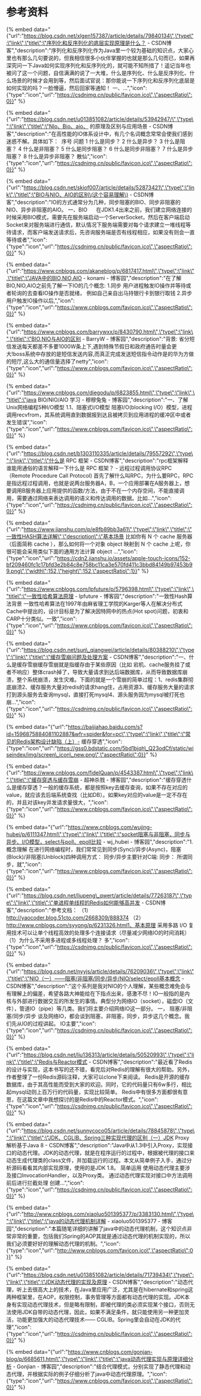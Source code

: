 # 参考资料

{% embed data="{\"url\":\"https://blog.csdn.net/xlgen157387/article/details/79840134\",\"type\":\"link\",\"title\":\"序列化和反序列化的底层实现原理是什么？ - CSDN博客\",\"description\":\"序列化和反序列化作为Java里一个较为基础的知识点，大家心里也有那么几句要说的，但我相信很多小伙伴掌握的也就是那么几句而已，如果再深究问一下Java如何实现序列化和反序列化的，就可能不知所措了！遥记当年也被问了这一个问题，自信满满的说了一大堆，什么是序列化、什么是反序列化、什么场景的时候才会用到等，然后面试官说：那你能说一下序列化和反序列化底层是如何实现的吗？一脸懵逼，然后回家等通知！    一、...\",\"icon\":{\"type\":\"icon\",\"url\":\"https://csdnimg.cn/public/favicon.ico\",\"aspectRatio\":0}}" %}

{% embed data="{\"url\":\"https://blog.csdn.net/u013851082/article/details/53942947/\",\"type\":\"link\",\"title\":\"NIo、Bio、aio、  的原理及区别与应用场景 - CSDN博客\",\"description\":\"在高性能的IO体系设计中，有几个名词概念常常会使我们感到迷惑不解。具体如下：      序号 问题   1 什么是同步？   2 什么是异步？   3 什么是阻塞？   4 什么是非阻塞？   5 什么是同步阻塞？   6 什么是同步非阻塞？   7 什么是异步阻塞？   8 什么是异步非阻塞？      散仙\",\"icon\":{\"type\":\"icon\",\"url\":\"https://csdnimg.cn/public/favicon.ico\",\"aspectRatio\":0}}" %}

{% embed data="{\"url\":\"https://blog.csdn.net/skiof007/article/details/52873421\",\"type\":\"link\",\"title\":\"BIO与NIO、AIO的区别\(这个容易理解\) - CSDN博客\",\"description\":\"IO的方式通常分为几种，同步阻塞的BIO、同步非阻塞的NIO、异步非阻塞的AIO。  一、BIO       在JDK1.4出来之前，我们建立网络连接的时候采用BIO模式，需要先在服务端启动一个ServerSocket，然后在客户端启动Socket来对服务端进行通信，默认情况下服务端需要对每个请求建立一堆线程等待请求，而客户端发送请求后，先咨询服务端是否有线程相应，如果没有则会一直等待或者\",\"icon\":{\"type\":\"icon\",\"url\":\"https://csdnimg.cn/public/favicon.ico\",\"aspectRatio\":0}}" %}

{% embed data="{\"url\":\"https://www.cnblogs.com/akaneblog/p/6817417.html\",\"type\":\"link\",\"title\":\"JAVA中的BIO,NIO,AIO - konami - 博客园\",\"description\":\"在了解BIO,NIO,AIO之前先了解一下IO的几个概念: 1.同步 用户进程触发IO操作并等待或者轮询的去查看IO操作是否就绪， 例如自己亲自出马持银行卡到银行取钱 2.异步 用户触发IO操作以后,\",\"icon\":{\"type\":\"icon\",\"url\":\"https://www.cnblogs.com/favicon.ico\",\"aspectRatio\":0}}" %}

{% embed data="{\"url\":\"https://www.cnblogs.com/barrywxx/p/8430790.html\",\"type\":\"link\",\"title\":\"BIO,NIO与AIO的区别 - BarryW - 博客园\",\"description\":\"背景: 省分短信发送每天都差不多要1000W条上下,遇到特殊节假日和政府通告时量会更大!boss系统中存放的是短信发送内容,而真正完成发送短信指令动作是的华为方做的短厅,这么大的通信量选择了netty\",\"icon\":{\"type\":\"icon\",\"url\":\"https://www.cnblogs.com/favicon.ico\",\"aspectRatio\":0}}" %}

{% embed data="{\"url\":\"https://www.cnblogs.com/diegodu/p/6823855.html\",\"type\":\"link\",\"title\":\"java BIO/NIO/AIO 学习 - 穆穆兔兔 - 博客园\",\"description\":\"一、了解Unix网络编程5种I/O模型 1.1、阻塞式I/O模型 阻塞I/O\(blocking I/O）模型，进程调用recvfrom，其系统调用直到数据报到达且被拷贝到应用进程的缓冲区中或者发生错误\",\"icon\":{\"type\":\"icon\",\"url\":\"https://www.cnblogs.com/favicon.ico\",\"aspectRatio\":0}}" %}

{% embed data="{\"url\":\"https://blog.csdn.net/b1303110335/article/details/79557292\",\"type\":\"link\",\"title\":\"什么是 RPC 框架 - CSDN博客\",\"description\":\"rpc框架解释  谁能用通俗的语言解释一下什么是 RPC 框架？ - 远程过程调用协议RPC（Remote Procedure Call Protocol\)  首先了解什么叫RPC，为什么要RPC，RPC是指远程过程调用，也就是说两台服务器A，B，一个应用部署在A服务器上，想要调用B服务器上应用提供的函数/方法，由于不在一个内存空间，不能直接调用，需要通过网络来表达调用的语义和传达调用的数据。比如...\",\"icon\":{\"type\":\"icon\",\"url\":\"https://csdnimg.cn/public/favicon.ico\",\"aspectRatio\":0}}" %}

{% embed data="{\"url\":\"https://www.jianshu.com/p/e8fb89bb3a61\",\"type\":\"link\",\"title\":\"一致性HASH算法详解\",\"description\":\"基本场景 比如你有 N 个 cache 服务器（后面简称 cache ），那么如何将一个对象 object 映射到 N 个 cache 上呢，你很可能会采用类似下面的通用方法计算 object ...\",\"icon\":{\"type\":\"icon\",\"url\":\"https://cdn2.jianshu.io/assets/apple-touch-icons/152-bf209460fc1c17bfd3e2b84c8e758bc11ca3e570fd411c3bbd84149b97453b99.png\",\"width\":152,\"height\":152,\"aspectRatio\":1}}" %}

{% embed data="{\"url\":\"https://www.cnblogs.com/lpfuture/p/5796398.html\",\"type\":\"link\",\"title\":\"一致性哈希算法原理 - lpfuture - 博客园\",\"description\":\"一致性Hash算法背景 一致性哈希算法在1997年由麻省理工学院的Karger等人在解决分布式Cache中提出的，设计目标是为了解决因特网中的热点\(Hot spot\)问题，初衷和CARP十分类似。一致\",\"icon\":{\"type\":\"icon\",\"url\":\"https://www.cnblogs.com/favicon.ico\",\"aspectRatio\":0}}" %}

{% embed data="{\"url\":\"https://blog.csdn.net/sun\_qiangwei/article/details/80388210\",\"type\":\"link\",\"title\":\"缓存雪崩问题及处理方案 - CSDN博客\",\"description\":\"一、什么是缓存雪崩缓存雪崩就是指缓存由于某些原因（比如 宕机、cache服务挂了或者不响应）整体crash掉了，导致大量请求到达后端数据库，从而导致数据库崩溃，整个系统崩溃，发生灾难。下面的就是一个雪崩的简单过程：1、redis集群彻底崩溃2、缓存服务大量对redis的请求hang住，占用资源3、缓存服务大量的请求打到源头服务去查询mysql，直接打死mysql4、源头服务因为mysql被打死也崩...\",\"icon\":{\"type\":\"icon\",\"url\":\"https://csdnimg.cn/public/favicon.ico\",\"aspectRatio\":0}}" %}

{% embed data="{\"url\":\"https://baijiahao.baidu.com/s?id=1596875884081102887&wfr=spider&for=pc\",\"type\":\"link\",\"title\":\"常见的Redis架构设计缺陷（上）- 缓存穿透\",\"icon\":{\"type\":\"icon\",\"url\":\"https://gss0.bdstatic.com/5bd1bjqh\_Q23odCf/static/wiseindex/img/screen\_icon\_new.png\",\"aspectRatio\":0}}" %}

{% embed data="{\"url\":\"https://www.cnblogs.com/fidelQuan/p/4543387.html\",\"type\":\"link\",\"title\":\"缓存穿透与缓存雪崩 - 超神杀戮 - 博客园\",\"description\":\"缓存穿透什么是缓存穿透？一般的缓存系统，都是按照key去缓存查询，如果不存在对应的value，就应该去后端系统查找（比如DB）。如果key对应的value是一定不存在的，并且对该key并发请求量很大，\",\"icon\":{\"type\":\"icon\",\"url\":\"https://www.cnblogs.com/favicon.ico\",\"aspectRatio\":0}}" %}

{% embed data="{\"url\":\"https://www.cnblogs.com/wujing-hubei/p/6111347.html\",\"type\":\"link\",\"title\":\"socket阻塞与非阻塞，同步与异步、I/O模型，select与poll、epoll比较 - wj\_hubei - 博客园\",\"description\":\"1. 概念理解 在进行网络编程时，我们常常见到同步\(Sync\)/异步\(Async\)，阻塞\(Block\)/非阻塞\(Unblock\)四种调用方式： 同步/异步主要针对C端: 同步： 所谓同步，就\",\"icon\":{\"type\":\"icon\",\"url\":\"https://www.cnblogs.com/favicon.ico\",\"aspectRatio\":0}}" %}

{% embed data="{\"url\":\"https://blog.csdn.net/liupeng\_qwert/article/details/77263187\",\"type\":\"link\",\"title\":\"单进程单线程的Redis如何能够高并发 - CSDN博客\",\"description\":\"参考文档：  （1）http://yaocoder.blog.51cto.com/2668309/888374  （2）http://www.cnblogs.com/syyong/p/6231326.html1、基本原理           采用多路 I/O 复用技术可以让单个线程高效的处理多个连接请求（尽量减少网络IO的时间消耗）           （1）为什么不采用多进程或多线程处理？   多\",\"icon\":{\"type\":\"icon\",\"url\":\"https://csdnimg.cn/public/favicon.ico\",\"aspectRatio\":0}}" %}

{% embed data="{\"url\":\"https://blog.csdn.net/nyyjs/article/details/76209036\",\"type\":\"link\",\"title\":\"NIO（一）——阻塞/非阻塞/同步/异步/NIO/select/epoll基本概念 - CSDN博客\",\"description\":\"这个系列是我对NIO的个人理解，某些概念难免会与有理解上的偏差，希望各路大神能给在下指点出来，感激不尽！IO一般指的是内核与外部进行数据交互的所发生的事情。典型分为网络IO（socket），磁盘IO（文件），管道IO（pipe）等几类。我们将主要介绍网络IO这一部分。  一，  阻塞/非阻塞/同步/异步  谈及网络IO，都会谈到阻塞，非阻塞，同步，异步这几个概念。我们先从IO的过程讲起。  IO主要\",\"icon\":{\"type\":\"icon\",\"url\":\"https://csdnimg.cn/public/favicon.ico\",\"aspectRatio\":0}}" %}

{% embed data="{\"url\":\"https://blog.csdn.net/liu136313/article/details/50520993\",\"type\":\"link\",\"title\":\"Redis与Reactor模式 - CSDN博客\",\"description\":\"最近看了Redis的设计与实现，这本书写的还不错，看完后对Redis的理解有很大的帮助。另外，作者整理了一份Redis源码注释，大家可以clone下来阅读。 Redis是开源的缓存数据库，由于其高性能而受到大家的欢迎。同时，它的代码量只有6w多行，相比起mysql动则上百万行的代码量，实现比较简单。 Redis中有很多方面都很有意思，在这篇文章中我想探讨的是Redis中的Reactor模式。\",\"icon\":{\"type\":\"icon\",\"url\":\"https://csdnimg.cn/public/favicon.ico\",\"aspectRatio\":0}}" %}

{% embed data="{\"url\":\"https://blog.csdn.net/sunnycoco05/article/details/78845878\",\"type\":\"link\",\"title\":\"JDK、CGLIB、Spring三种实现代理的区别（一）JDK Proxy 解析基于Java 8 - CSDN博客\",\"description\":\"Java中从1.3中引入Proxy，实现接口的动态代理。JDK的动态代理，就是在程序运行的过程中，根据被代理的接口来动态生成代理类的class文件，并加载运行的过程。本文从简单例子入手，通过分析源码看看其内部实现原理，使用的是JDK 1.8。    简单运用  使用动态代理主要涉及接口InvocationHandler，以及Proxy类。  通过动态代理实现对接口中方法调用前后进行拦截处理  创建...\",\"icon\":{\"type\":\"icon\",\"url\":\"https://csdnimg.cn/public/favicon.ico\",\"aspectRatio\":0}}" %}

{% embed data="{\"url\":\"http://www.cnblogs.com/xiaoluo501395377/p/3383130.html\",\"type\":\"link\",\"title\":\"java的动态代理机制详解 - xiaoluo501395377 - 博客园\",\"description\":\"本篇随笔详细的讲解了java中的动态代理机制，这个知识点非常非常的重要，包括我们Spring的AOP其就是通过动态代理的机制实现的，所以我们必须要好好的理解动态代理的机制。\",\"icon\":{\"type\":\"icon\",\"url\":\"http://www.cnblogs.com/favicon.ico\",\"aspectRatio\":0}}" %}

{% embed data="{\"url\":\"https://blog.csdn.net/u013851082/article/details/71739434\",\"type\":\"link\",\"title\":\"JDK动态代理的实现及原理 - CSDN博客\",\"description\":\"动态代理，听上去很高大上的技术，在Java里应用广泛，尤其是在hibernate和spring这两种框架里，在AOP，权限控制，事务管理等方面都有动态代理的实现。JDK本身有实现动态代理技术，但是略有限制，即被代理的类必须实现某个接口，否则无法使用JDK自带的动态代理，因此，如果不满足条件，就只能使用另一种更加灵活，功能更加强大的动态代理技术——  CGLIB。Spring里会自动在JDK的代理\",\"icon\":{\"type\":\"icon\",\"url\":\"https://csdnimg.cn/public/favicon.ico\",\"aspectRatio\":0}}" %}

{% embed data="{\"url\":\"https://www.cnblogs.com/gonjan-blog/p/6685611.html\",\"type\":\"link\",\"title\":\"java动态代理实现与原理详细分析 - Gonjian - 博客园\",\"description\":\"结合代理模式，分别实现了静态代理和动态代理，并根据实际的例子仔细分析了java中动态代理原理。\",\"icon\":{\"type\":\"icon\",\"url\":\"https://www.cnblogs.com/favicon.ico\",\"aspectRatio\":0}}" %}

